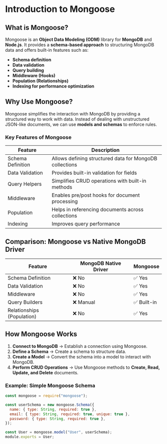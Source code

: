 # **Introduction to Mongoose**

## **What is Mongoose?**

Mongoose is an **Object Data Modeling (ODM)** library for **MongoDB** and **Node.js**. It provides a **schema-based approach** to structuring MongoDB data and offers built-in features such as:

- **Schema definition**
- **Data validation**
- **Query building**
- **Middleware (Hooks)**
- **Population (Relationships)**
- **Indexing for performance optimization**

## **Why Use Mongoose?**

Mongoose simplifies the interaction with MongoDB by providing a structured way to work with data. Instead of dealing with unstructured JSON-like documents, we can use **models and schemas** to enforce rules.

### **Key Features of Mongoose**

| Feature           | Description                                             |
| ----------------- | ------------------------------------------------------- |
| Schema Definition | Allows defining structured data for MongoDB collections |
| Data Validation   | Provides built-in validation for fields                 |
| Query Helpers     | Simplifies CRUD operations with built-in methods        |
| Middleware        | Enables pre/post hooks for document processing          |
| Population        | Helps in referencing documents across collections       |
| Indexing          | Improves query performance                              |

## **Comparison: Mongoose vs Native MongoDB Driver**

| Feature                    | MongoDB Native Driver | Mongoose    |
| -------------------------- | --------------------- | ----------- |
| Schema Definition          | ❌ No                 | ✅ Yes      |
| Data Validation            | ❌ No                 | ✅ Yes      |
| Middleware                 | ❌ No                 | ✅ Yes      |
| Query Builders             | ❌ Manual             | ✅ Built-in |
| Relationships (Population) | ❌ No                 | ✅ Yes      |

## **How Mongoose Works**

1. **Connect to MongoDB** → Establish a connection using Mongoose.
2. **Define a Schema** → Create a schema to structure data.
3. **Create a Model** → Convert the schema into a model to interact with MongoDB.
4. **Perform CRUD Operations** → Use Mongoose methods to **Create, Read, Update, and Delete** documents.

### **Example: Simple Mongoose Schema**

```js
const mongoose = require("mongoose");

const userSchema = new mongoose.Schema({
  name: { type: String, required: true },
  email: { type: String, required: true, unique: true },
  password: { type: String, required: true },
});

const User = mongoose.model("User", userSchema);
module.exports = User;
```
